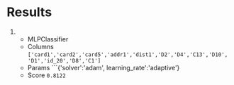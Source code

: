 # Results

1. 
    * MLPClassifier 
    * Columns ```['card1','card2','card5','addr1','dist1','D2','D4','C13','D10','D1','id_20','D8','C1']``` 
    * Params ```{'solver':'adam', learning_rate':'adaptive'} 
    * Score `0.8122`

